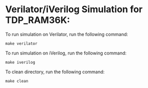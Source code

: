 # Verilator/iVerilog Simulation for TDP_RAM36K:

To run simulation on Verilator, run the following command:
```
make verilator
```

To run simulation on iVerilog, run the following command:
```
make iverilog
```

To clean directory, run the following command:
```
make clean
```